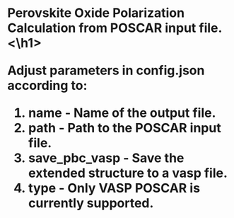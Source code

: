<h1>Perovskite Oxide Polarization Calculation from POSCAR input file.<\h1>

Adjust parameters in config.json according to: 

1. name - Name of the output file.<br>
2. path - Path to the POSCAR input file.<br>
3. save_pbc_vasp - Save the extended structure to a vasp file.<br>
4. type - Only VASP POSCAR is currently supported.<br>

